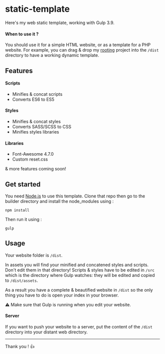 # static-template

Here's my web static template, working with Gulp 3.9.

#### When to use it ?
You should use it for a simple HTML website, or as a template for a PHP website. For example, you can drag & drop my [rooting](https://github.com/gabrielstik/rooting) project into the `/dist` directory to have a working dynamic template.

## Features

#### Scripts
* Minifies & concat scripts
* Converts ES6 to ES5

#### Styles
* Minifies & concat styles
* Converts SASS/SCSS to CSS
* Minifies styles libraries

#### Libraries
* Font-Awesome 4.7.0
* Custom reset.css

& more features coming soon!

## Get started

You need [Node.js](https://nodejs.org/en/) to use this template.
Clone that repo then go to the builder directory and install the node_modules using :
```
npm install
```
Then run it using :
```
gulp
```

## Usage

Your website folder is `/dist`.

In assets you will find your minified and concatened styles and scripts. Don't edit them in that directory!
Scripts & styles have to be edited in `/src` which is the directory where Gulp watches: they will be edited and copied to `/dist/assets`.

As a result you have a complete & beautified website in `/dist` so the only thing you have to do is open your index in your browser.

:warning: Make sure that Gulp is running when you edit your website.

#### Server
If you want to push your website to a server, put the content of the `/dist` directory into your distant web directory.

***

Thank you ! :thumbsup:

